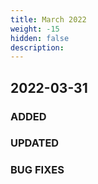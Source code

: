 ```yaml
---
title: March 2022
weight: -15
hidden: false
description: 
---
```


## 2022-03-31

### ADDED


### UPDATED


### BUG FIXES

